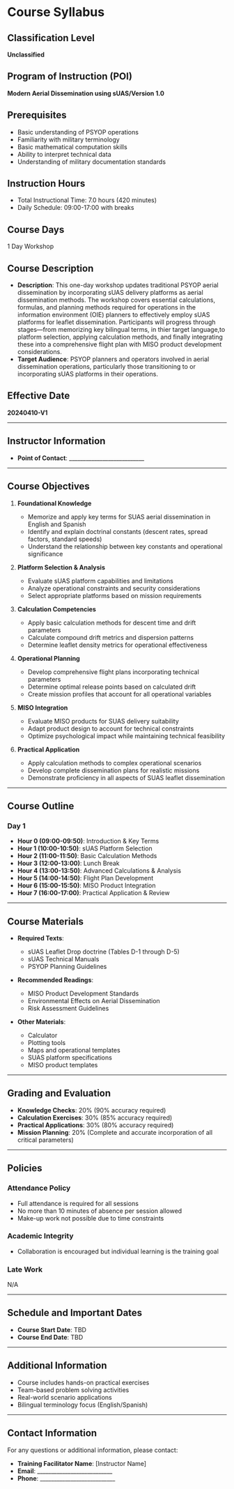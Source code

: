 # Course Syllabus

## Classification Level
**Unclassified**

## Program of Instruction (POI)
**Modern Aerial Dissemination using sUAS/Version 1.0**

## Prerequisites
- Basic understanding of PSYOP operations
- Familiarity with military terminology
- Basic mathematical computation skills
- Ability to interpret technical data
- Understanding of military documentation standards

## Instruction Hours
- Total Instructional Time: 7.0 hours (420 minutes)
- Daily Schedule: 09:00-17:00 with breaks

## Course Days
1 Day Workshop

## Course Description
- **Description**: This one-day workshop updates traditional PSYOP aerial dissemination by incorporating sUAS delivery platforms as aerial dissemination methods. The workshop covers essential calculations, formulas, and planning methods required for operations in the information environment (OIE) planners to effectively employ sUAS platforms for leaflet dissemination. Participants will progress through stages—from memorizing key bilingual terms, in thier target language,to platform selection, applying calculation methods, and finally integrating these into a comprehensive flight plan with MISO product development considerations.
- **Target Audience**: PSYOP planners and operators involved in aerial dissemination operations, particularly those transitioning to or incorporating sUAS platforms in their operations.

## Effective Date
**20240410-V1**

---

## Instructor Information
- **Point of Contact**: ___________________________

---

## Course Objectives
1. **Foundational Knowledge**
   - Memorize and apply key terms for SUAS aerial dissemination in English and Spanish
   - Identify and explain doctrinal constants (descent rates, spread factors, standard speeds)
   - Understand the relationship between key constants and operational significance

2. **Platform Selection & Analysis**
   - Evaluate sUAS platform capabilities and limitations
   - Analyze operational constraints and security considerations
   - Select appropriate platforms based on mission requirements

3. **Calculation Competencies**
   - Apply basic calculation methods for descent time and drift parameters
   - Calculate compound drift metrics and dispersion patterns
   - Determine leaflet density metrics for operational effectiveness

4. **Operational Planning**
   - Develop comprehensive flight plans incorporating technical parameters
   - Determine optimal release points based on calculated drift
   - Create mission profiles that account for all operational variables

5. **MISO Integration**
   - Evaluate MISO products for SUAS delivery suitability
   - Adapt product design to account for technical constraints
   - Optimize psychological impact while maintaining technical feasibility

6. **Practical Application**
   - Apply calculation methods to complex operational scenarios
   - Develop complete dissemination plans for realistic missions
   - Demonstrate proficiency in all aspects of SUAS leaflet dissemination

---

## Course Outline
### Day 1
- **Hour 0 (09:00-09:50)**: Introduction & Key Terms
- **Hour 1 (10:00-10:50)**: sUAS Platform Selection
- **Hour 2 (11:00-11:50)**: Basic Calculation Methods
- **Hour 3 (12:00-13:00)**: Lunch Break
- **Hour 4 (13:00-13:50)**: Advanced Calculations & Analysis
- **Hour 5 (14:00-14:50)**: Flight Plan Development
- **Hour 6 (15:00-15:50)**: MISO Product Integration
- **Hour 7 (16:00-17:00)**: Practical Application & Review

---

## Course Materials
- **Required Texts**: 
  - sUAS Leaflet Drop doctrine (Tables D-1 through D-5)
  - sUAS Technical Manuals
  - PSYOP Planning Guidelines

- **Recommended Readings**:
  - MISO Product Development Standards
  - Environmental Effects on Aerial Dissemination
  - Risk Assessment Guidelines

- **Other Materials**:
  - Calculator
  - Plotting tools
  - Maps and operational templates
  - SUAS platform specifications
  - MISO product templates

---

## Grading and Evaluation
- **Knowledge Checks**: 20% (90% accuracy required)
- **Calculation Exercises**: 30% (85% accuracy required)
- **Practical Applications**: 30% (80% accuracy required)
- **Mission Planning**: 20% (Complete and accurate incorporation of all critical parameters)

---

## Policies
### Attendance Policy
- Full attendance is required for all sessions
- No more than 10 minutes of absence per session allowed
- Make-up work not possible due to time constraints

### Academic Integrity
- Collaboration is encouraged but individual learning is the training goal

### Late Work
N/A

---

## Schedule and Important Dates
- **Course Start Date**: TBD
- **Course End Date**: TBD

---

## Additional Information
- Course includes hands-on practical exercises
- Team-based problem solving activities
- Real-world scenario applications
- Bilingual terminology focus (English/Spanish)

---

## Contact Information
For any questions or additional information, please contact:
- **Training Facilitator Name**: [Instructor Name]
- **Email**: ___________________________
- **Phone**: ___________________________
